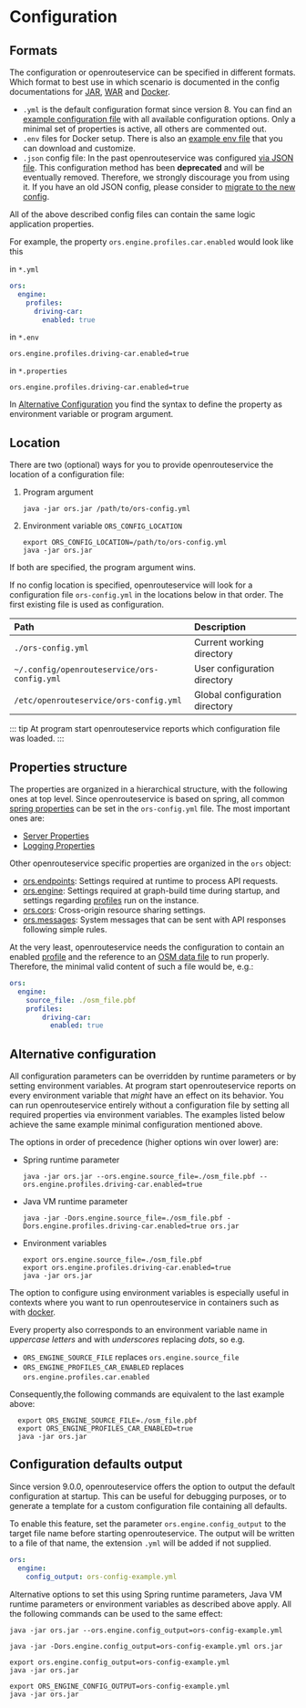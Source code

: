 # Configuration

## Formats

The configuration or openrouteservice can be specified in different formats.
Which format to best use in which scenario is documented in the config documentations for 
[JAR](../running-jar.md), [WAR](../running-war.md) and [Docker](../running-with-docker.md).

* `.yml` is the default configuration format since version 8. You can find an [example configuration file](https://github.com/GIScience/openrouteservice/blob/main/ors-config.yml) with all available configuration options. Only a minimal set of properties is active, all others are commented out.
* `.env` files for Docker setup. There is also an [example env file](https://github.com/GIScience/openrouteservice/blob/main/ors-config.env) that you can download and customize. 
* `.json` config file: In the past openrouteservice was configured [via JSON file](json.md). This configuration method has been **deprecated** and will be eventually removed. Therefore, we strongly discourage you from using it. If you have an old JSON config, please consider to [migrate to the new config](https://github.com/GIScience/ors-config-migration#usage). 

All of the above described config files can contain the same logic application properties.

For example, the property `ors.engine.profiles.car.enabled` would look like this 

in `*.yml`
```yaml
ors:
  engine:
    profiles: 
      driving-car: 
        enabled: true
```

in `*.env`
```shell
ors.engine.profiles.driving-car.enabled=true
```

in `*.properties`
```properties
ors.engine.profiles.driving-car.enabled=true
```

In [Alternative Configuration](#alternative-configuration) you find the syntax to define the property as environment variable or program argument.

## Location

There are two (optional) ways for you to provide openrouteservice the location of a configuration file:
1. Program argument
      ```shell 
      java -jar ors.jar /path/to/ors-config.yml
      ```
2. Environment variable `ORS_CONFIG_LOCATION`
      ```shell 
      export ORS_CONFIG_LOCATION=/path/to/ors-config.yml
      java -jar ors.jar
      ```
If both are specified, the program argument wins.

If no config location is specified, openrouteservice will look for a configuration file `ors-config.yml` in the locations below in that order.
The first existing file is used as configuration.

| Path                                        | Description                                 |
|:--------------------------------------------|:--------------------------------------------|
| `./ors-config.yml`                          | Current working directory                   |
| `~/.config/openrouteservice/ors-config.yml` | User configuration directory                |
| `/etc/openrouteservice/ors-config.yml`      | Global configuration directory              |

::: tip
At program start openrouteservice reports which configuration file was loaded.
:::

## Properties structure

The properties are organized in a hierarchical structure, with the following ones at top level.
Since openrouteservice is based on spring, all common [spring properties](https://docs.spring.io/spring-boot/docs/current/reference/html/application-properties.html) can be set in the `ors-config.yml` file. The most important ones are:
* [Server Properties](server.md)
* [Logging Properties](logging.md)

Other openrouteservice specific properties are organized in the `ors` object: 

* [ors.endpoints](endpoints/index.md): Settings required at runtime to process API requests.
* [ors.engine](engine/index.md): Settings required at graph-build time during startup, and settings regarding [profiles](engine/profiles/) run on the instance.
* [ors.cors](cors/index.md): Cross-origin resource sharing settings.
* [ors.messages](messages/index.md): System messages that can be sent with API responses following simple rules.

At the very least, openrouteservice needs the configuration to contain an enabled [profile](engine/profiles/profiles.md) and the
reference to an [OSM data file](../data.md#osm-data) to run properly. Therefore, the minimal valid content of such a file
would be, e.g.:

```yaml
ors:
  engine:
    source_file: ./osm_file.pbf
    profiles:
        driving-car: 
          enabled: true
```

## Alternative configuration

All configuration parameters can be overridden by runtime parameters or by setting environment variables. At program start openrouteservice reports on every environment variable that *might* have an effect on its behavior. You can run openrouteservice entirely without a configuration file by setting all required properties via environment variables. The examples listed below achieve the same example minimal configuration mentioned above.

The options in order of precedence (higher options win over lower) are: 
- Spring runtime parameter
  ```shell 
  java -jar ors.jar --ors.engine.source_file=./osm_file.pbf --ors.engine.profiles.driving-car.enabled=true
  ```
- Java VM runtime parameter
  ```shell 
  java -jar -Dors.engine.source_file=./osm_file.pbf -Dors.engine.profiles.driving-car.enabled=true ors.jar 
  ```
- Environment variables
  ```shell 
  export ors.engine.source_file=./osm_file.pbf 
  export ors.engine.profiles.driving-car.enabled=true
  java -jar ors.jar 
  ```
  
The option to configure using environment variables is especially useful in contexts where you want to run
openrouteservice in containers such as with [docker](../running-with-docker.md). 

Every property also corresponds to an environment variable name in *uppercase letters* and with *underscores* replacing *dots*, so e.g.
- `ORS_ENGINE_SOURCE_FILE` replaces `ors.engine.source_file`
- `ORS_ENGINE_PROFILES_CAR_ENABLED` replaces `ors.engine.profiles.car.enabled`

Consequently,the following commands are equivalent to the last example above:
```shell
  export ORS_ENGINE_SOURCE_FILE=./osm_file.pbf
  export ORS_ENGINE_PROFILES_CAR_ENABLED=true
  java -jar ors.jar
```

## Configuration defaults output

Since version 9.0.0, openrouteservice offers the option to output the default configuration at startup. This can be useful for debugging purposes, or to generate a template for a custom configuration file containing all defaults. 

To enable this feature, set the parameter `ors.engine.config_output` to the target file name before starting openrouteservice. The output will be written to a file of that name, the extension `.yml` will be added if not supplied. 

```yaml
ors:
  engine:
    config_output: ors-config-example.yml
```

Alternative options to set this using Spring runtime parameters, Java VM runtime parameters or environment variables as described above apply. All the following commands can be used to the same effect:

```shell 
java -jar ors.jar --ors.engine.config_output=ors-config-example.yml
```

```shell 
java -jar -Dors.engine.config_output=ors-config-example.yml ors.jar 
```

```shell 
export ors.engine.config_output=ors-config-example.yml
java -jar ors.jar 
```

```shell 
export ORS_ENGINE_CONFIG_OUTPUT=ors-config-example.yml
java -jar ors.jar 
```
